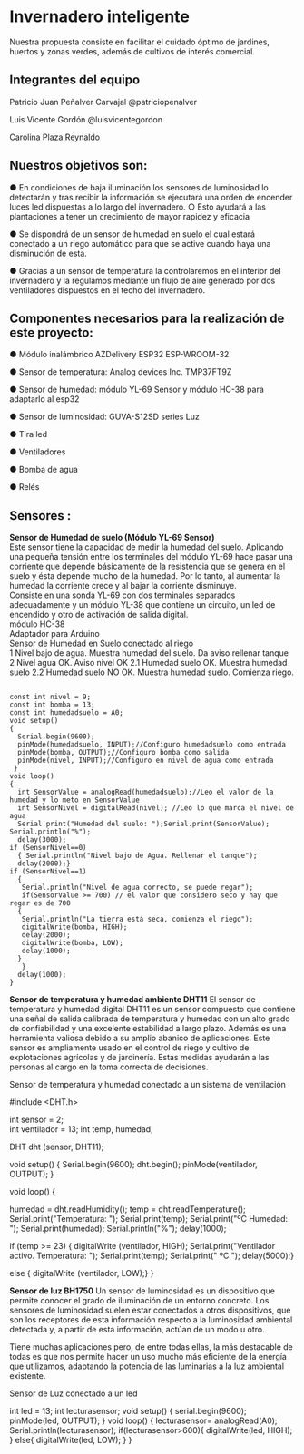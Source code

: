 # Invernadero inteligente

Nuestra propuesta consiste en facilitar el cuidado óptimo de jardines, huertos y zonas
verdes, además de cultivos de interés comercial.

## Integrantes del equipo

Patricio Juan Peñalver Carvajal @patriciopenalver

Luis Vicente Gordón @luisvicentegordon

Carolina Plaza Reynaldo

## Nuestros objetivos son:

● En condiciones de baja iluminación los sensores de luminosidad lo detectarán y tras
recibir la información se ejecutará una orden de encender luces led dispuestas a lo
largo del invernadero.
○ Esto ayudará a las plantaciones a tener un crecimiento de mayor rapidez y
eficacia

● Se dispondrá de un sensor de humedad en suelo el cual estará conectado a un
riego automático para que se active cuando haya una disminución de esta.

● Gracias a un sensor de temperatura la controlaremos en el interior del invernadero y
la regulamos mediante un flujo de aire generado por dos ventiladores dispuestos en
el techo del invernadero.

## Componentes necesarios para la realización de este proyecto:

● Módulo inalámbrico AZDelivery ESP32 ESP-WROOM-32

● Sensor de temperatura: Analog devices Inc. TMP37FT9Z

● Sensor de humedad: módulo YL-69 Sensor y módulo HC-38 para adaptarlo al esp32

● Sensor de luminosidad: GUVA-S12SD series Luz

● Tira led

● Ventiladores

● Bomba de agua

● Relés

## Sensores :
**Sensor de Humedad de suelo (Módulo YL-69 Sensor)**  
Este sensor tiene la capacidad de medir la humedad del suelo. Aplicando una pequeña tensión entre los terminales del módulo YL-69 hace pasar una corriente que depende básicamente de la resistencia que se genera en el suelo y ésta depende mucho de la humedad. Por lo tanto, al aumentar la humedad la corriente crece y al bajar la corriente disminuye.  
Consiste en una sonda YL-69 con dos terminales separados adecuadamente y un módulo YL-38 que contiene un circuito, un led de encendido y otro de activación de salida digital.  
módulo HC-38   
Adaptador para Arduino  
Sensor de Humedad en Suelo conectado al riego  
1 Nivel bajo de agua. Muestra humedad del suelo. Da aviso rellenar tanque
2 Nivel agua OK. Aviso nivel OK
      2.1 Humedad suelo OK. Muestra humedad suelo
      2.2 Humedad suelo NO OK. Muestra humedad suelo. Comienza riego.


<code>
const int nivel = 9; 
const int bomba = 13;
const int humedadsuelo = A0;
void setup()
{
  Serial.begin(9600);
  pinMode(humedadsuelo, INPUT);//Configuro humedadsuelo como entrada
  pinMode(bomba, OUTPUT);//Configuro bomba como salida
  pinMode(nivel, INPUT);//Configuro en nivel de agua como entrada
 }
void loop()
{
  int SensorValue = analogRead(humedadsuelo);//Leo el valor de la humedad y lo meto en SensorValue
  int SensorNivel = digitalRead(nivel); //Leo lo que marca el nivel de agua
  Serial.print("Humedad del suelo: ");Serial.print(SensorValue); Serial.println("%");
  delay(3000);
if (SensorNivel==0)
  { Serial.println("Nivel bajo de Agua. Rellenar el tanque"); 
  delay(2000);}
if (SensorNivel==1) 
  {
   Serial.println("Nivel de agua correcto, se puede regar");
   if(SensorValue >= 700) // el valor que considero seco y hay que regar es de 700
  {
   Serial.println("La tierra está seca, comienza el riego");
   digitalWrite(bomba, HIGH);
   delay(2000);
   digitalWrite(bomba, LOW);
   delay(1000);
  }
   }  
  delay(1000);
}</code>


**Sensor de temperatura y humedad ambiente DHT11**
El sensor de temperatura y humedad digital DHT11 es un sensor compuesto que contiene una señal de salida calibrada de temperatura y humedad con un alto grado de confiabilidad y una excelente estabilidad a largo plazo.
Además es una herramienta valiosa debido a su amplio abanico de aplicaciones. Este sensor es ampliamente usado en el control de riego y cultivo de explotaciones agrícolas y de jardinería. Estas medidas ayudarán a las personas al cargo en la toma correcta de decisiones.

Sensor de temperatura y humedad conectado a un sistema de ventilación

#include <DHT.h>

int sensor = 2;  
int ventilador = 13;
int temp, humedad;

DHT dht (sensor, DHT11);

void setup() {
  Serial.begin(9600);
  dht.begin();
  pinMode(ventilador, OUTPUT);
}

void loop() {

 humedad = dht.readHumidity();
 temp = dht.readTemperature();
 Serial.print("Temperatura: ");
 Serial.print(temp);
 Serial.print("ºC Humedad: ");
 Serial.print(humedad);
 Serial.println("%");
 delay(1000);
 
 if (temp >= 23) { digitalWrite (ventilador, HIGH);
 Serial.print("Ventilador activo. Temperatura: ");
 Serial.print(temp);
 Serial.print(" ºC ");
 delay(5000);}
 
 else { digitalWrite (ventilador, LOW);}
  }

**Sensor de luz BH1750**
Un sensor de luminosidad es un dispositivo que permite conocer el grado de iluminación de un entorno concreto. Los sensores de luminosidad suelen estar conectados a otros dispositivos, que son los receptores de esta información respecto a la luminosidad ambiental detectada y, a partir de esta información, actúan de un modo u otro.
 
Tiene muchas aplicaciones pero, de entre todas ellas, la más destacable de todas es que nos permite hacer un uso mucho más eficiente de la energía que utilizamos, adaptando la potencia de las luminarias a la luz ambiental existente.

Sensor de Luz conectado a un led


int led = 13;
int lecturasensor;
void setup() {
  serial.begin(9600);
  pinMode(led, OUTPUT);
}
void loop() {
 lecturasensor= analogRead(A0);
 Serial.println(lecturasensor);
 if(lecturasensor>600){
  digitalWrite(led, HIGH);
 }
 else{
  digitalWrite(led, LOW);
 }
}

